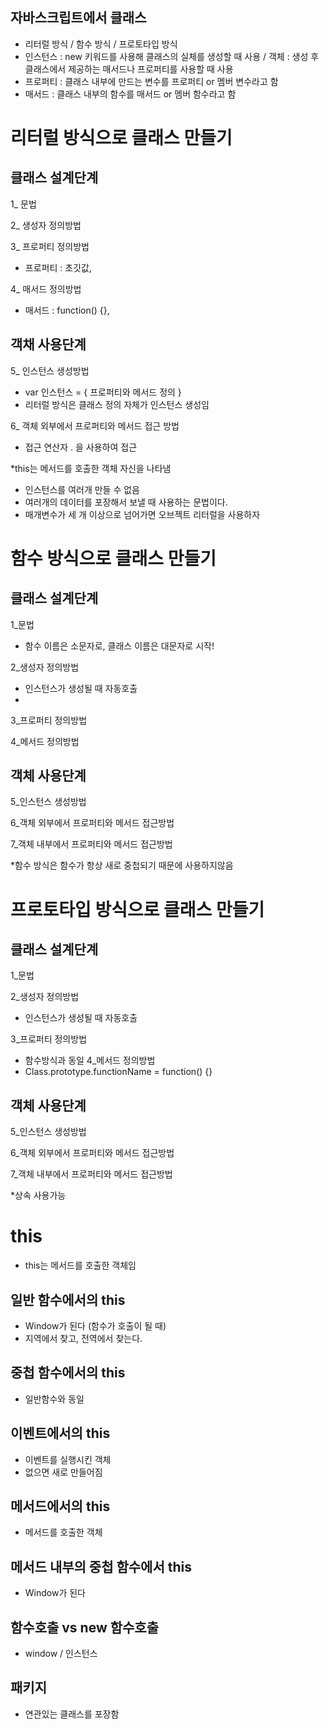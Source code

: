 


## 자바스크립트에서 클래스
- 리터럴 방식 / 함수 방식 / 프로토타입 방식
- 인스턴스 : new 키워드를 사용해 클래스의 실체를 생성할 때 사용 / 객체 : 생성 후 클래스에서 제공하는 매서드나 프로퍼티를 사용할 때 사용
- 프로퍼티 : 클래스 내부에 만드는 변수를 프로퍼티 or 멤버 변수라고 함
- 매서드 : 클래스 내부의 함수를 매서드 or 멤버 함수라고 함


# 리터럴 방식으로 클래스 만들기

## 클래스 설계단계

1_ 문법

2_ 생성자 정의방법

3_ 프로퍼티 정의방법
- 프로퍼티 : 초깃값,

4_ 매서드 정의방법
- 매서드 : function() {},

## 객채 사용단계

5_ 인스턴스 생성방법
- var 인스턴스 = { 프로퍼티와 메서드 정의 } 
- 리터럴 방식은 클래스 정의 자체가 인스턴스 생성임

6_ 객체 외부에서 프로퍼티와 메서드 접근 방법
- 접근 연산자 . 을 사용하여 접근

*this는 메서드를 호출한 객체 자신을 나타냄

- 인스턴스를 여러개 만들 수 없음
- 여러개의 데이터를 포장해서 보낼 때 사용하는 문법이다.
- 매개변수가 세 개 이상으로 넘어가면 오브젝트 리터럴을 사용하자

# 함수 방식으로 클래스 만들기

## 클래스 설계단계

1_문법
- 함수 이름은 소문자로, 클래스 이름은 대문자로 시작!

2_생성자 정의방법
- 인스턴스가 생성될 때 자동호출
- 
3_프로퍼티 정의방법

4_메서드 정의방법

## 객체 사용단계

5_인스턴스 생성방법

6_객체 외부에서 프로퍼티와 메서드 접근방법

7_객체 내부에서 프로퍼티와 메서드 접근방법

*함수 방식은 함수가 항상 새로 중첩되기 때문에 사용하지않음

# 프로토타입 방식으로 클래스 만들기

## 클래스 설계단계

1_문법

2_생성자 정의방법
- 인스턴스가 생성될 때 자동호출

3_프로퍼티 정의방법
- 함수방식과 동일
4_메서드 정의방법
- Class.prototype.functionName = function() {}

## 객체 사용단계

5_인스턴스 생성방법

6_객체 외부에서 프로퍼티와 메서드 접근방법

7_객체 내부에서 프로퍼티와 메서드 접근방법

*상속 사용가능


# this
- this는 메서드를 호출한 객체임

## 일반 함수에서의 this
- Window가 된다 (함수가 호출이 될 때)
- 지역에서 찾고, 전역에서 찾는다.
## 중첩 함수에서의 this
- 일반함수와 동일
## 이벤트에서의 this
- 이벤트를 실행시킨 객체
- 없으면 새로 만들어짐
## 메서드에서의 this
- 메서드를 호출한 객체
## 메서드 내부의 중첩 함수에서 this
- Window가 된다

## 함수호출 vs new 함수호출
- window / 인스턴스

## 패키지
- 연관있는 클래스를 포장함


